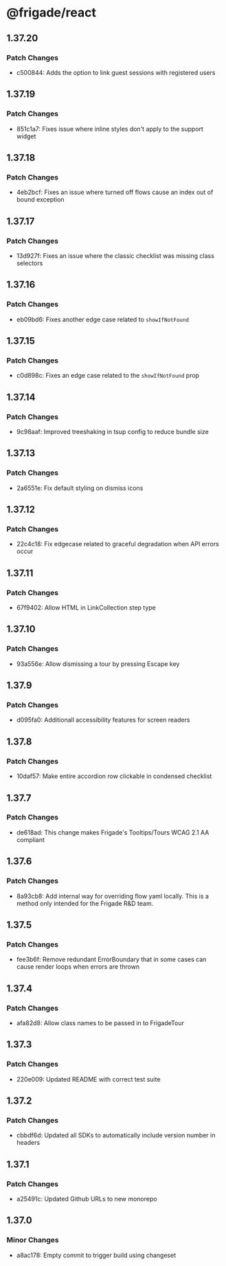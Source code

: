 # @frigade/react

## 1.37.20

### Patch Changes

- c500844: Adds the option to link guest sessions with registered users

## 1.37.19

### Patch Changes

- 851c1a7: Fixes issue where inline styles don't apply to the support widget

## 1.37.18

### Patch Changes

- 4eb2bcf: Fixes an issue where turned off flows cause an index out of bound exception

## 1.37.17

### Patch Changes

- 13d927f: Fixes an issue where the classic checklist was missing class selectors

## 1.37.16

### Patch Changes

- eb09bd6: Fixes another edge case related to `showIfNotFound`

## 1.37.15

### Patch Changes

- c0d898c: Fixes an edge case related to the `showIfNotFound` prop

## 1.37.14

### Patch Changes

- 9c98aaf: Improved treeshaking in tsup config to reduce bundle size

## 1.37.13

### Patch Changes

- 2a6551e: Fix default styling on dismiss icons

## 1.37.12

### Patch Changes

- 22c4c18: Fix edgecase related to graceful degradation when API errors occur

## 1.37.11

### Patch Changes

- 67f9402: Allow HTML in LinkCollection step type

## 1.37.10

### Patch Changes

- 93a556e: Allow dismissing a tour by pressing Escape key

## 1.37.9

### Patch Changes

- d095fa0: Additionall accessibility features for screen readers

## 1.37.8

### Patch Changes

- 10daf57: Make entire accordion row clickable in condensed checklist

## 1.37.7

### Patch Changes

- de618ad: This change makes Frigade's Tooltips/Tours WCAG 2.1 AA compliant

## 1.37.6

### Patch Changes

- 8a93cb8: Add internal way for overriding flow yaml locally. This is a method only intended for the Frigade R&D team.

## 1.37.5

### Patch Changes

- fee3b6f: Remove redundant ErrorBoundary that in some cases can cause render loops when errors are thrown

## 1.37.4

### Patch Changes

- afa82d8: Allow class names to be passed in to FrigadeTour

## 1.37.3

### Patch Changes

- 220e009: Updated README with correct test suite

## 1.37.2

### Patch Changes

- cbbdf6d: Updated all SDKs to automatically include version number in headers

## 1.37.1

### Patch Changes

- a25491c: Updated Github URLs to new monorepo

## 1.37.0

### Minor Changes

- a8ac178: Empty commit to trigger build using changeset
